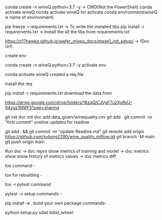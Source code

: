 conda create -n wineQ python=3.7 -y -> CMD(Not the PowerShell)
conda activate wineQ
conda activate wineQ for activate conda environment(wineQ is name of environment)

pip freeze > requirements.txt -> To write the installed libs
pip install -r requirements.txt -> Install the all the libs from requirements.txt

https://c17hawke.github.io/wafer_mlops_docs/stage1_init_setup/ -> (Doc Url)


create env

conda create -n wineQ python=3.7 -y
activate env

conda activate wineQ
created a req file

install the req

pip install -r requirements.txt
download the data from

https://drive.google.com/drive/folders/18zqQiCJVgF7uzXgfbIJ-04zgz1ItNfF5?usp=sharing

git init
dvc init
dvc add data_given/winequality.csv
git add .
git commit -m "first commit"
oneline updates for readme

git add . && git commit -m "update Readme.md"
git remote add origin https://github.com/syborg2290/wine_quality_mlflow.git
git branch -M main
git push origin main

Run dvc -> dvc repro
show metrics of training and model -> dvc metrics show
show history of metrics values -> dvc metrics diff

tox command -

tox
for rebuilding -

tox -r
pytest command

pytest -v
setup commands -

pip install -e .
build your own package commands-

python setup.py sdist bdist_wheel



